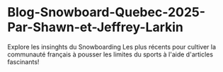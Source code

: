 # Blog-Snowboard-Quebec-2025-Par-Shawn-et-Jeffrey-Larkin
 Explore les insinghts du Snowboarding Les plus récents pour cultiver la communauté français à pousser les limites du sports à l'aide d'articles fascinants!
